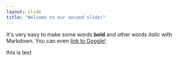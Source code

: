 ```yaml
---
layout: slide
title: "Welcome to our second slide!"
---
```

It's very easy to make some words **bold** and other words *italic* with Markdown. You can even [link to Google!](http://google.com)

this is text
